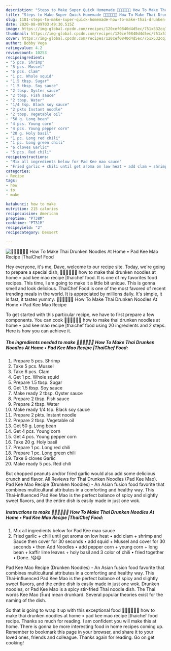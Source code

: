 ```yaml
---
description: "Steps to Make Super Quick Homemade 🧑🏽‍🍳🧑🏼‍🍳 How To Make Thai Drunken Noodles At Home • Pad Kee Mao Recipe |ThaiChef Food"
title: "Steps to Make Super Quick Homemade 🧑🏽‍🍳🧑🏼‍🍳 How To Make Thai Drunken Noodles At Home • Pad Kee Mao Recipe |ThaiChef Food"
slug: 1181-steps-to-make-super-quick-homemade-how-to-make-thai-drunken-noodles-at-home-pad-kee-mao-recipe-thaichef-food
date: 2020-08-09T03:49:30.515Z
image: https://img-global.cpcdn.com/recipes/120cef0840d4d5ec/751x532cq70/🧑🏽🍳🧑🏼🍳-how-to-make-thai-drunken-noodles-at-home-•-pad-kee-mao-recipe-thaichef-food-recipe-main-photo.jpg
thumbnail: https://img-global.cpcdn.com/recipes/120cef0840d4d5ec/751x532cq70/🧑🏽🍳🧑🏼🍳-how-to-make-thai-drunken-noodles-at-home-•-pad-kee-mao-recipe-thaichef-food-recipe-main-photo.jpg
cover: https://img-global.cpcdn.com/recipes/120cef0840d4d5ec/751x532cq70/🧑🏽🍳🧑🏼🍳-how-to-make-thai-drunken-noodles-at-home-•-pad-kee-mao-recipe-thaichef-food-recipe-main-photo.jpg
author: Bobby Vega
ratingvalue: 4.2
reviewcount: 10253
recipeingredient:
- "5 pcs. Shrimp"
- "5 pcs. Mussel"
- "6 pcs. Clam"
- "1 pc. Whole squid"
- "1.5 tbsp. Sugar"
- "1.5 tbsp. Soy sauce"
- "2 tbsp. Oyster sauce"
- "2 tbsp. Fish sauce"
- "2 tbsp. Water"
- "1/4 tsp. Black soy sauce"
- "2 pkts Instant noodle"
- "2 tbsp. Vegetable oil"
- "50 g. Long bean"
- "4 pcs. Young corn"
- "4 pcs. Young pepper corn"
- "20 g. Holy basil"
- "1 pc. Long red chili"
- "1 pc. Long green chili"
- "6 cloves Garlic"
- "5 pcs. Red chili"
recipeinstructions:
- "Mix all ingredients below for Pad Kee mao sauce"
- "Fried garlic + chili until get aroma on low heat • add clam + shrimp and Sauce then cover for 30 seconds • add squid + Mussel and cover for 30 seconds • then Add Noodles • add pepper corn + young corn + long bean + kaffir lime leaves + holy basil and 3 color of chili • fried together • Done..!😋😋"
categories:
- Recipe
tags:
- how
- to
- make

katakunci: how to make 
nutrition: 215 calories
recipecuisine: American
preptime: "PT38M"
cooktime: "PT31M"
recipeyield: "2"
recipecategory: Dessert

---
```



![🧑🏽‍🍳🧑🏼‍🍳 How To Make Thai Drunken Noodles At Home • Pad Kee Mao Recipe |ThaiChef Food](https://img-global.cpcdn.com/recipes/120cef0840d4d5ec/751x532cq70/🧑🏽🍳🧑🏼🍳-how-to-make-thai-drunken-noodles-at-home-•-pad-kee-mao-recipe-thaichef-food-recipe-main-photo.jpg)

Hey everyone, it's me, Dave, welcome to our recipe site. Today, we're going to prepare a special dish, 🧑🏽‍🍳🧑🏼‍🍳 how to make thai drunken noodles at home • pad kee mao recipe |thaichef food. It is one of my favorites food recipes. This time, I am going to make it a little bit unique. This is gonna smell and look delicious.
ThaiChef Food is one of the most favored of recent trending meals in the world. It is appreciated by millions daily. It's simple, it is fast, it tastes yummy. 🧑🏽‍🍳🧑🏼‍🍳 How To Make Thai Drunken Noodles At Home • Pad Kee Mao Recipe 


To get started with this particular recipe, we have to first prepare a few components. You can cook 🧑🏽‍🍳🧑🏼‍🍳 how to make thai drunken noodles at home • pad kee mao recipe |thaichef food using 20 ingredients and 2 steps. Here is how you can achieve it.

<!--inarticleads1-->

##### The ingredients needed to make 🧑🏽‍🍳🧑🏼‍🍳 How To Make Thai Drunken Noodles At Home • Pad Kee Mao Recipe |ThaiChef Food:

1. Prepare 5 pcs. Shrimp
1. Take 5 pcs. Mussel
1. Take 6 pcs. Clam
1. Get 1 pc. Whole squid
1. Prepare 1.5 tbsp. Sugar
1. Get 1.5 tbsp. Soy sauce
1. Make ready 2 tbsp. Oyster sauce
1. Prepare 2 tbsp. Fish sauce
1. Prepare 2 tbsp. Water
1. Make ready 1/4 tsp. Black soy sauce
1. Prepare 2 pkts. Instant noodle
1. Prepare 2 tbsp. Vegetable oil
1. Get 50 g. Long bean
1. Get 4 pcs. Young corn
1. Get 4 pcs. Young pepper corn
1. Take 20 g. Holy basil
1. Prepare 1 pc. Long red chili
1. Prepare 1 pc. Long green chili
1. Take 6 cloves Garlic
1. Make ready 5 pcs. Red chili


But chopped peanuts and/or fried garlic would also add some delicious crunch and flavor. All Reviews for Thai Drunken Noodles (Pad Kee Mao). Pad Kee Mao Recipe (Drunken Noodles) - An Asian fusion food favorite that combines multicultural attributes in a comforting and healthy way. This Thai-influenced Pad Kee Mao is the perfect balance of spicy and slightly sweet flavors, and the entire dish is easily made in just one wok. 

<!--inarticleads2-->

##### Instructions to make 🧑🏽‍🍳🧑🏼‍🍳 How To Make Thai Drunken Noodles At Home • Pad Kee Mao Recipe |ThaiChef Food:

1. Mix all ingredients below for Pad Kee mao sauce
1. Fried garlic + chili until get aroma on low heat • add clam + shrimp and Sauce then cover for 30 seconds • add squid + Mussel and cover for 30 seconds • then Add Noodles • add pepper corn + young corn + long bean + kaffir lime leaves + holy basil and 3 color of chili • fried together • Done..!😋😋


Pad Kee Mao Recipe (Drunken Noodles) - An Asian fusion food favorite that combines multicultural attributes in a comforting and healthy way. This Thai-influenced Pad Kee Mao is the perfect balance of spicy and slightly sweet flavors, and the entire dish is easily made in just one wok. Drunken noodles, or Pad Kee Mao is a spicy stir-fried Thai noodle dish. The Thai words Kee Mao (ขี้เมา) mean drunkard. Several popular theories exist for the naming of the dish. 

So that is going to wrap it up with this exceptional food 🧑🏽‍🍳🧑🏼‍🍳 how to make thai drunken noodles at home • pad kee mao recipe |thaichef food recipe. Thanks so much for reading. I am confident you will make this at home. There is gonna be more interesting food in home recipes coming up. Remember to bookmark this page in your browser, and share it to your loved ones, friends and colleague. Thanks again for reading. Go on get cooking!
